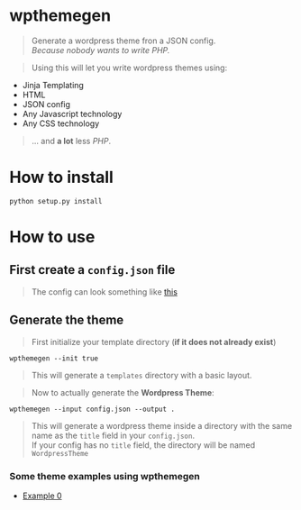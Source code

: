 # wpthemegen
> Generate a wordpress theme fron a JSON config.  
> _Because nobody wants to write PHP._

> Using this will let you write wordpress themes using:  
* Jinja Templating
* HTML
* JSON config
* Any Javascript technology
* Any CSS technology

> ... and __a lot__ less _PHP_.

# How to install

    python setup.py install

# How to use
## First create a `config.json` file
> The config can look something like [this](examples/0/config.json)

## Generate the theme
> First initialize your template directory (__if it does not already exist__)

    wpthemegen --init true

> This will generate a `templates` directory with a basic layout.

> Now to actually generate the __Wordpress Theme__:
    
    wpthemegen --input config.json --output .

> This will generate a wordpress theme inside a directory with the same name
> as the `title` field in your `config.json`.  
> If your config has no `title` field, the directory will be named `WordpressTheme`

### Some theme examples using wpthemegen
* [Example 0](examples/0)
